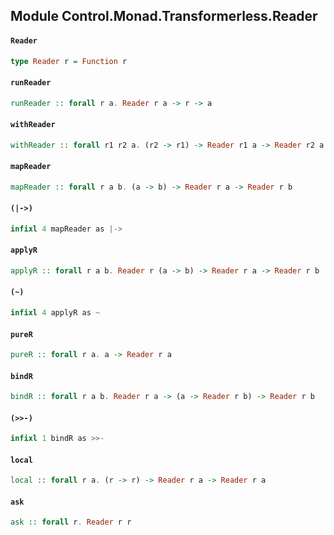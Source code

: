 ## Module Control.Monad.Transformerless.Reader

#### `Reader`

``` purescript
type Reader r = Function r
```

#### `runReader`

``` purescript
runReader :: forall r a. Reader r a -> r -> a
```

#### `withReader`

``` purescript
withReader :: forall r1 r2 a. (r2 -> r1) -> Reader r1 a -> Reader r2 a
```

#### `mapReader`

``` purescript
mapReader :: forall r a b. (a -> b) -> Reader r a -> Reader r b
```

#### `(|->)`

``` purescript
infixl 4 mapReader as |->
```

#### `applyR`

``` purescript
applyR :: forall r a b. Reader r (a -> b) -> Reader r a -> Reader r b
```

#### `(~)`

``` purescript
infixl 4 applyR as ~
```

#### `pureR`

``` purescript
pureR :: forall r a. a -> Reader r a
```

#### `bindR`

``` purescript
bindR :: forall r a b. Reader r a -> (a -> Reader r b) -> Reader r b
```

#### `(>>-)`

``` purescript
infixl 1 bindR as >>-
```

#### `local`

``` purescript
local :: forall r a. (r -> r) -> Reader r a -> Reader r a
```

#### `ask`

``` purescript
ask :: forall r. Reader r r
```


